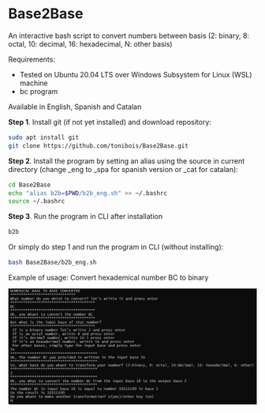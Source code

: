 # Base2Base
An interactive bash script to convert numbers between basis (2: binary, 8: octal, 10: decimal, 16: hexadecimal, N: other basis)

Requirements: 
+ Tested on Ubuntu 20.04 LTS over Windows Subsystem for Linux (WSL) machine
+ bc program

Available in English, Spanish and Catalan

**Step 1**. Install git (if not yet installed) and download repository:

```bash
sudo apt install git
git clone https://github.com/tonibois/Base2Base.git
```

**Step 2**. Install the program by setting an alias using the source in current directory (change _eng to _spa for spanish version or _cat for catalan):

```bash
cd Base2Base
echo "alias b2b=$PWD/b2b_eng.sh" >> ~/.bashrc
source ~/.bashrc
```
**Step 3**. Run the program in CLI after installation
```bash
b2b
```

Or simply do step 1 and run the program in CLI (without installing):
```bash
bash Base2Base/b2b_eng.sh
```
Example of usage: Convert hexademical number BC to binary 

<p align="left">
<img src="demo.png" alt="drawing" width="1000" >
</p>


  
  
